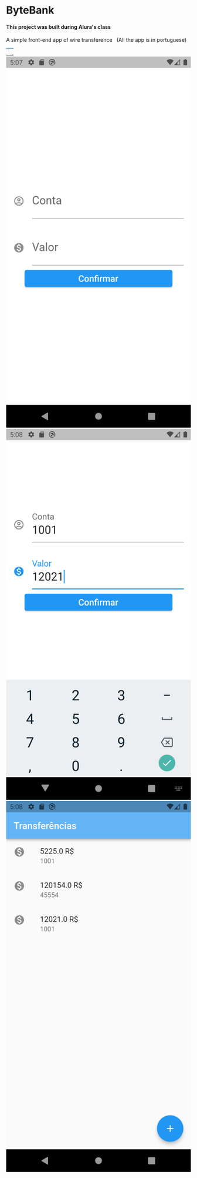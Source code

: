 # ByteBank 

<h4>This project was built during Alura's class</h4>

<p> A simple front-end app of wire  transference &nbsp (All the app is in portuguese)</p>
<img style="width: 20px; height:20px"src="ScreenShots/Screenshot_1634760473.png">
<img tyle="width: 20px; height:20px"src="ScreenShots/Screenshot_1634760470.png"><br>
<img tyle="width: 20px; height:20px"src="ScreenShots/Screenshot_1634760482.png">
<img tyle="width: 20px; height:20px"src="ScreenShots/Screenshot_1634760489.png">
